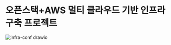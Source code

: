 # 오픈스택+AWS 멀티 클라우드 기반 인프라 구축 프로젝트
![infra-conf drawio](https://github.com/user-attachments/assets/0703c39b-0abd-40ba-8303-a156ba8f80fe)
